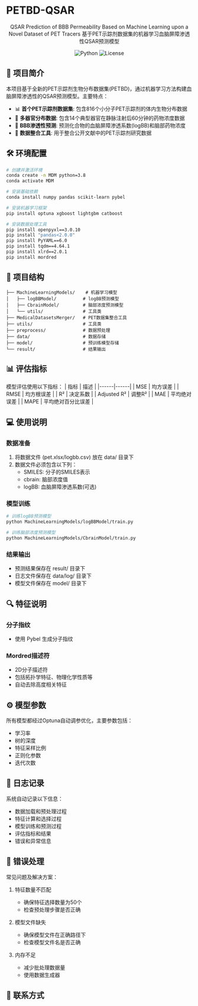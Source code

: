 # PETBD-QSAR


<div align="center">
QSAR Prediction of BBB Permeability Based on Machine Learning upon a Novel Dataset of PET Tracers
基于PET示踪剂数据集的机器学习血脑屏障渗透性QSAR预测模型

![Python](https://img.shields.io/badge/Python-3.8-blue)
![License](https://img.shields.io/badge/License-MIT-green)

</div>

## 📖 项目简介

本项目基于全新的PET示踪剂生物分布数据集(PETBD)，通过机器学习方法构建血脑屏障渗透性的QSAR预测模型。主要特点：

- 📊 **首个PET示踪剂数据集**: 包含816个小分子PET示踪剂的体内生物分布数据
- 🧬 **多器官分布数据**: 包含14个典型器官在静脉注射后60分钟的药物浓度数据
- 🧠 **BBB渗透性预测**: 预测化合物的血脑屏障渗透系数(logBB)和脑部药物浓度
- 🔄 **数据整合工具**: 用于整合公开文献中的PET示踪剂研究数据

## 🛠️ 环境配置

```bash
# 创建并激活环境
conda create -n MDM python=3.8
conda activate MDM

# 安装基础依赖
conda install numpy pandas scikit-learn pybel

# 安装机器学习框架
pip install optuna xgboost lightgbm catboost

# 安装数据处理工具
pip install openpyxl==3.0.10
pip install "pandas<2.0.0"
pip install PyYAML==6.0
pip install tqdm==4.64.1
pip install xlrd==2.0.1
pip install mordred
```

## 📁 项目结构

```
├── MachineLearningModels/    # 机器学习模型
│   ├── logBBModel/          # logBB预测模型
│   ├── CbrainModel/         # 脑部浓度预测模型
│   └── utils/               # 工具类
├── MedicalDatasetsMerger/   # PET数据集整合工具
├── utils/                   # 工具类
├── preprocess/              # 数据预处理
├── data/                    # 数据存储
├── model/                   # 预训练模型存储
└── result/                  # 结果输出
```

## 📊 评估指标

模型评估使用以下指标：
| 指标 | 描述 |
|------|------|
| MSE | 均方误差 |
| RMSE | 均方根误差 |
| R² | 决定系数 |
| Adjusted R² | 调整R² |
| MAE | 平均绝对误差 |
| MAPE | 平均绝对百分比误差 |

## 💻 使用说明

### 数据准备
1. 将数据文件 (pet.xlsx/logbb.csv) 放在 data/ 目录下
2. 数据文件必须包含以下列：
   - SMILES: 分子的SMILES表示
   - cbrain: 脑部浓度值
   - logBB: 血脑屏障渗透系数(可选)

### 模型训练
```bash
# 训练logBB预测模型
python MachineLearningModels/logBBModel/train.py

# 训练脑部浓度预测模型
python MachineLearningModels/CbrainModel/train.py
```

### 结果输出
- 预测结果保存在 result/ 目录下
- 日志文件保存在 data/log/ 目录下
- 模型文件保存在 model/ 目录下

## 🔍 特征说明

### 分子指纹
- 使用 Pybel 生成分子指纹


### Mordred描述符
- 2D分子描述符
- 包括拓扑学特征、物理化学性质等
- 自动去除高度相关特征

## ⚙️ 模型参数

所有模型都经过Optuna自动调参优化，主要参数包括：
- 学习率
- 树的深度
- 特征采样比例
- 正则化参数
- 迭代次数

## 📝 日志记录

系统自动记录以下信息：
- 数据加载和预处理过程
- 特征计算和选择过程
- 模型训练和预测过程
- 评估指标和结果
- 错误和异常信息

## 🔧 错误处理

常见问题及解决方案：
1. 特征数量不匹配
   - 确保特征选择数量为50个
   - 检查预处理步骤是否正确

2. 模型文件缺失
   - 确保模型文件在正确路径下
   - 检查模型文件名是否正确

3. 内存不足
   - 减少批处理数据量
   - 使用数据生成器

## 📧 联系方式
